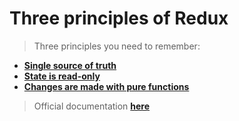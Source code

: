 # Three principles of Redux

> Three principles you need to remember:

* **[Single source of truth](https://redux.js.org/introduction/three-principles#single-source-of-truth)**
* **[State is read-only](https://redux.js.org/introduction/three-principles#state-is-read-only)**
* **[Changes are made with pure functions](https://redux.js.org/introduction/three-principles#changes-are-made-with-pure-functions)**

> Official documentation **[here](https://redux.js.org/introduction/core-concepts)**
